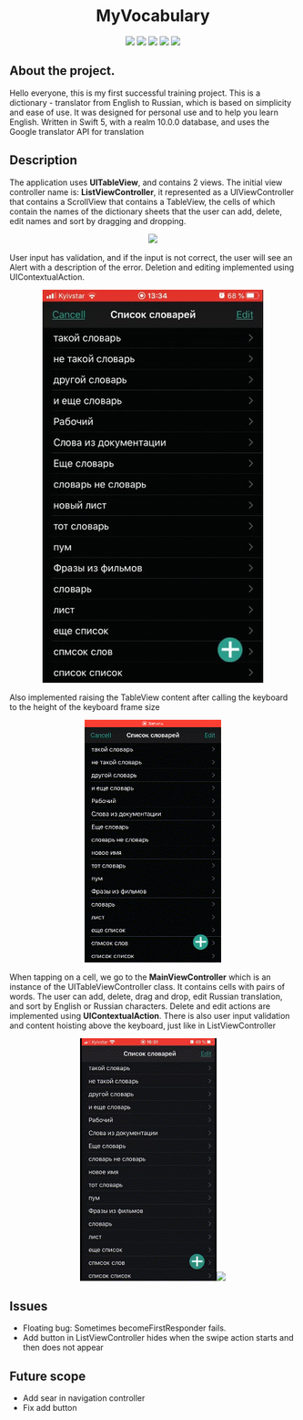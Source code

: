 <h1 align="center">MyVocabulary</h1>


<p align="center">

<img src="https://img.shields.io/badge/Made%20by-Kotsiubenko%20Volodymyr-brightgreen" >

<img src="https://img.shields.io/badge/API-Google%20translator-blue">

<img src="https://img.shields.io/badge/realm-10.0.0-blue">

<img src="https://img.shields.io/badge/swift%205-%20100%25-orange">

<img src="https://img.shields.io/badge/issues-2%20open-yellow">

</p>

## About the project.

Hello everyone, this is my first successful training project.
This is a dictionary - translator from English to Russian, which is based on simplicity and ease of use. It was designed for personal use and to help you learn English. Written in Swift 5, with a realm 10.0.0 database, and uses the Google translator API for translation


## Description

The application uses **UITableView**, and contains 2 views. The initial view controller name is: **ListViewController**, it represented as a UIViewController that contains a ScrollView that contains a TableView, the cells of which contain the names of the dictionary sheets that the user can add, delete, edit names and sort by dragging and dropping.

<p align="center" > 
<img src="./Add delete drag .gif"></p>

User input has validation, and if the input is not correct, the user will see an Alert with a description of the error.
Deletion and editing implemented using UIContextualAction. 

<p align="center" > 
<img src="./swipe edit alert.gif"></p>

<p>Also implemented raising the TableView content after calling the keyboard to the height of the keyboard frame size

<p align="center" > 
<img src="./Keyboard up.gif"></p>


When tapping on a cell, we go to the **MainViewController** which is an instance of the UITableViewController class.
It contains cells with pairs of words. The user can add, delete, drag and drop, edit Russian translation, and sort by English or Russian characters. 
Delete and edit actions are implemented using **UIContextualAction**.
There is also user input validation and content hoisting above the keyboard, just like in ListViewController

<p align="center" > 
<img <img src="./Main VC segue sort.gif"><img <img src="./MainController Add edit drag and drop.gif"> </p>

## Issues
- Floating bug: Sometimes becomeFirstResponder fails.
- Add button in ListViewController hides when the swipe action starts and then does not appear

## Future scope
- Add sear in navigation controller
- Fix add button
